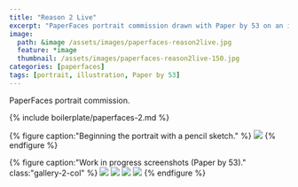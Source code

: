 ```yaml
---
title: "Reason 2 Live"
excerpt: "PaperFaces portrait commission drawn with Paper by 53 on an iPad."
image: 
  path: &image /assets/images/paperfaces-reason2live.jpg 
  feature: *image
  thumbnail: /assets/images/paperfaces-reason2live-150.jpg
categories: [paperfaces]
tags: [portrait, illustration, Paper by 53]
---
```


PaperFaces portrait commission.

{% include boilerplate/paperfaces-2.md %}

{% figure caption:"Beginning the portrait with a pencil sketch." %}
[![](/assets/images/paperfaces-reason2live-process-1-750.jpg)](/assets/images/paperfaces-reason2live-process-1-lg.jpg)
{% endfigure %}

{% figure caption:"Work in progress screenshots (Paper by 53)." class:"gallery-2-col" %}
[![](/assets/images/paperfaces-reason2live-process-2-600.jpg)](/assets/images/paperfaces-reason2live-process-2-lg.jpg)
[![](/assets/images/paperfaces-reason2live-process-3-600.jpg)](/assets/images/paperfaces-reason2live-process-3-lg.jpg)
[![](/assets/images/paperfaces-reason2live-process-4-600.jpg)](/assets/images/paperfaces-reason2live-process-4-lg.jpg)
[![](/assets/images/paperfaces-reason2live-process-5-600.jpg)](/assets/images/paperfaces-reason2live-process-5-lg.jpg)
{% endfigure %}
